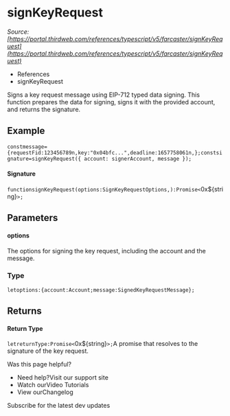 # signKeyRequest

*Source: [https://portal.thirdweb.com/references/typescript/v5/farcaster/signKeyRequest](https://portal.thirdweb.com/references/typescript/v5/farcaster/signKeyRequest)*

* References
* signKeyRequest

Signs a key request message using EIP-712 typed data signing.
This function prepares the data for signing, signs it with the provided account, and returns the signature.

## Example

`constmessage={requestFid:123456789n,key:"0x04bfc...",deadline:1657758061n,};constsignature=signKeyRequest({ account: signerAccount, message });`
#### Signature

`functionsignKeyRequest(options:SignKeyRequestOptions,):Promise<`0x${string}`>;`
## Parameters

#### options

The options for signing the key request, including the account and the message.

### Type

`letoptions:{account:Account;message:SignedKeyRequestMessage};`
## Returns

#### Return Type

`letreturnType:Promise<`0x${string}`>;`A promise that resolves to the signature of the key request.

Was this page helpful?

* Need help?Visit our support site
* Watch ourVideo Tutorials
* View ourChangelog

Subscribe for the latest dev updates

